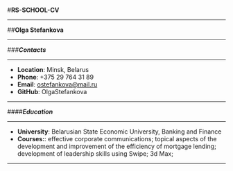 #**RS-SCHOOL-CV**
*******
##**Olga Stefankova**
*********
###***Contacts***
*******
* **Location**: Minsk, Belarus
* **Phone**: +375 29 764 31 89
* **Email**: ostefankova@mail.ru
* **GitHub**: OlgaStefankova
***********
####***Education***
***********
* **University**: Belarusian State Economic University, Banking and Finance
* **Courses:**: effective corporate communications; topical aspects of the development and improvement of the efficiency of mortgage lending; development of leadership skills using Swipe; 3d Max; 
***********